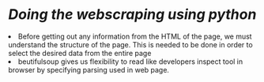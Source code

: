 <h1><b><i>Doing the webscraping using python</i></b></h1>
<li>Before getting out any information from the HTML of the page, we must understand the structure of the page. This is needed to be done in order to select the desired data from the entire page</li></n>
<li>beutifulsoup gives us flexibility to read like developers inspect tool in browser by specifying parsing used in web page.</li>
